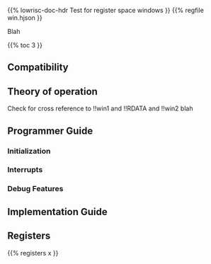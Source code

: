 {{% lowrisc-doc-hdr Test for register space windows }}
{{% regfile win.hjson }}

Blah

{{% toc 3 }}

## Compatibility

## Theory of operation

Check for cross reference to !!win1 and !!RDATA and !!win2 blah

## Programmer Guide


### Initialization


### Interrupts



### Debug Features


## Implementation Guide


## Registers
{{% registers x }}
